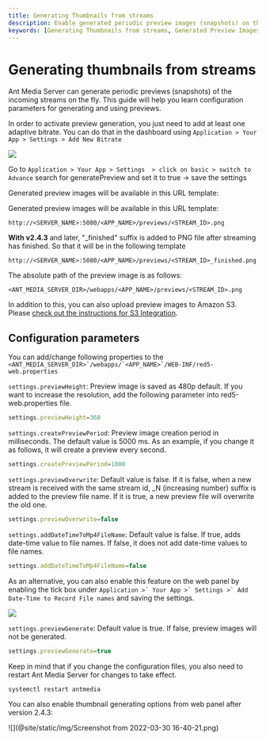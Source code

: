 ```yaml
---
title: Generating Thumbnails from streams
description: Enable generated periodic preview images (snapshots) on the fly with adaptive bitrate streaming.
keywords: [Generating Thumbnails from streams, Generated Preview Images, Ant Media Server Documentation, Ant Media Server Tutorials]
---
```


# Generating thumbnails from streams

Ant Media Server can generate periodic previews (snapshots) of the incoming streams on the fly. This guide will help you learn configuration parameters for generating and using previews.

In order to activate preview generation, you just need to add at least one adaptive bitrate. You can do that in the dashboard using ```Application > Your App > Settings > Add New Bitrate```

![](@site/static/img/preview_1.png)

 Go to ```Application > Your App > Settings  > click on basic > switch to Advance``` search for  generatePreview and set it to true -> save the settings

Generated preview images will be available in this URL template:

Generated preview images will be available in this URL template:

```
http://<SERVER_NAME>:5080/<APP_NAME>/previews/<STREAM_ID>.png
```

**With v2.4.3** and later, "\_finished" suffix is added to PNG file after streaming has finished. So that it will be in the following template

```
http://<SERVER_NAME>:5080/<APP_NAME>/previews/<STREAM_ID>_finished.png
```

The absolute path of the preview image is as follows:

```
<ANT_MEDIA_SERVER_DIR>/webapps/<APP_NAME>/previews/<STREAM_ID>.png
```

In addition to this, you can also upload preview images to Amazon S3. Please [check out the instructions for S3 Integration](/v1/docs/amazon-aws-s3-integration).

## Configuration parameters

You can add/change following properties to the ```<ANT_MEDIA_SERVER_DIR>`/webapps/`<APP_NAME>`/WEB-INF/red5-web.properties```

```settings.previewHeight```: Preview image is saved as 480p default. If you want to increase the resolution, add the following parameter into red5-web.properties file.

```js
settings.previewHeight=360
```

```settings.createPreviewPeriod```: Preview image creation period in milliseconds. The default value is 5000 ms. As an example, if you change it as follows, it will create a preview every second.

```js
settings.createPreviewPeriod=1000
```

```settings.previewOverwrite```: Default value is false. If it is false, when a new stream is received with the same stream id, \_N (increasing number) suffix is added to the preview file name. If it is true, a new preview file will overwrite the old one.

```js
settings.previewOverwrite=false
```

```settings.addDateTimeToMp4FileName```: Default value is false. If true, adds date-time value to file names. If false, it does not add date-time values to file names.

```js
settings.addDateTimeToMp4FileName=false
```

As an alternative, you can also enable this feature on the web panel by enabling the tick box under ```Application >` Your App >` Settings >` Add Date-Time to Record File names``` and saving the settings.

![](@site/static/img/preview_2.png)

```settings.previewGenerate```: Default value is true. If false, preview images will not be generated.

```js
settings.previewGenerate=true
```

Keep in mind that if you change the configuration files, you also need to restart Ant Media Server for changes to take effect.

```js
systemctl restart antmedia
```

You can also enable thumbnail generating options from web panel after version 2.4.3:  
  
![](@site/static/img/Screenshot from 2022-03-30 16-40-21.png)
